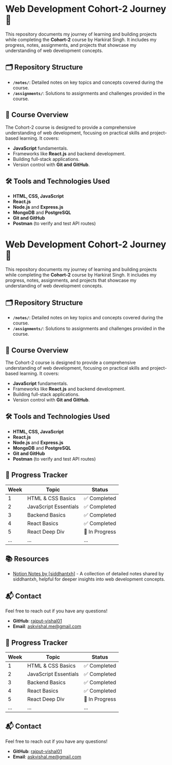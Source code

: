 # Web Development Cohort-2 Journey 🚀

This repository documents my journey of learning and building projects while completing the **Cohort-2** course by Harkirat Singh. It includes my progress, notes, assignments, and projects that showcase my understanding of web development concepts.

## 🗂 Repository Structure

- **`/notes/`**: Detailed notes on key topics and concepts covered during the course.
- **`/assignments/`**: Solutions to assignments and challenges provided in the course.

## 📖 Course Overview

The Cohort-2 course is designed to provide a comprehensive understanding of web development, focusing on practical skills and project-based learning. It covers:

- **JavaScript** fundamentals.
- Frameworks like **React.js** and backend development.
- Building full-stack applications.
- Version control with **Git and GitHub**.

## 🛠 Tools and Technologies Used

- **HTML, CSS, JavaScript**
- **React.js**
- **Node.js** and **Express.js**
- **MongoDB** and **PostgreSQL**
- **Git and GitHub**
- **Postman** (to verify and test API routes)

# Web Development Cohort-2 Journey 🚀

This repository documents my journey of learning and building projects while completing the **Cohort-2** course by Harkirat Singh. It includes my progress, notes, assignments, and projects that showcase my understanding of web development concepts.

## 🗂 Repository Structure

- **`/notes/`**: Detailed notes on key topics and concepts covered during the course.
- **`/assignments/`**: Solutions to assignments and challenges provided in the course.

## 📖 Course Overview

The Cohort-2 course is designed to provide a comprehensive understanding of web development, focusing on practical skills and project-based learning. It covers:

- **JavaScript** fundamentals.
- Frameworks like **React.js** and backend development.
- Building full-stack applications.
- Version control with **Git and GitHub**.

## 🛠 Tools and Technologies Used

- **HTML, CSS, JavaScript**
- **React.js**
- **Node.js** and **Express.js**
- **MongoDB** and **PostgreSQL**
- **Git and GitHub**
- **Postman** (to verify and test API routes)

## 🚧 Progress Tracker

| Week | Topic                 | Status         |
| ---- | --------------------- | -------------- |
| 1    | HTML & CSS Basics     | ✅ Completed   |
| 2    | JavaScript Essentials | ✅ Completed   |
| 3    | Backend Basics        | ✅ Completed   |
| 4    | React Basics          | ✅ Completed   |
| 5    | React Deep Div        | 🚧 In Progress |
| ...  | ...                   | ...            |

## 📚 Resources

- [Notion Notes by [siddhantxh]](https://quickest-juniper-f9c.notion.site/Cohort-2-0-FullStack-Open-Source-6b6c2a9f1282499aba4782b88bf7e204) - A collection of detailed notes shared by siddhantxh, helpful for deeper insights into web development concepts.

## 📬 Contact

Feel free to reach out if you have any questions!

- **GitHub**: [rajput-vishal01](https://github.com/rajput-vishal01)
- **Email**: [askvishal.me@gmail.com](mailto:askvishal.me@gmail.com)

## 🚧 Progress Tracker

| Week | Topic                 | Status         |
| ---- | --------------------- | -------------- |
| 1    | HTML & CSS Basics     | ✅ Completed   |
| 2    | JavaScript Essentials | ✅ Completed   |
| 3    | Backend Basics        | ✅ Completed   |
| 4    | React Basics          | ✅ Completed   |
| 5    | React Deep Div        | 🚧 In Progress |
| ...  | ...                   | ...            |

## 📬 Contact

Feel free to reach out if you have any questions!

- **GitHub**: [rajput-vishal01](https://github.com/rajput-vishal01)
- **Email**: [askvishal.me@gmail.com](mailto:askvishal.me@gmail.com)
